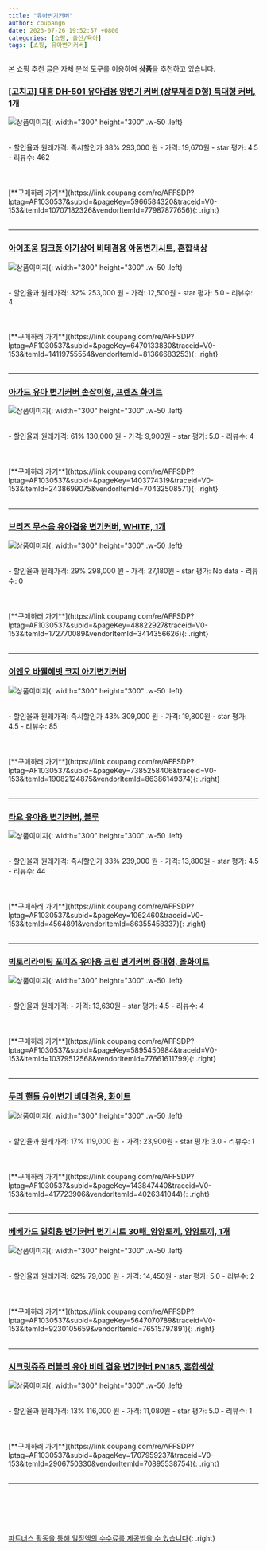 ```yaml
---
title: "유아변기커버"
author: coupang6
date: 2023-07-26 19:52:57 +0800
categories: [쇼핑, 출산/육아]
tags: [쇼핑, 유아변기커버]
---
```


본 쇼핑 추천 글은 자체 분석 도구를 이용하여 [**상품**](https://link.coupang.com/a/bao1ui)을 추천하고 있습니다.

### [[고치고] 대흥 DH-501 유아겸용 양변기 커버 (상부체결 D형) 특대형 커버, 1개](https://link.coupang.com/re/AFFSDP?lptag=AF1030537&subid=&pageKey=5966584320&traceid=V0-153&itemId=10707182326&vendorItemId=77987877656)

![상품이미지](https://thumbnail9.coupangcdn.com/thumbnails/remote/230x230ex/image/vendor_inventory/f7a2/27bd4b7109e4d5be57f3c50a52226d546eba395675b3766dfeb42d605025.jpg){: width="300" height="300" .w-50 .left}


<br>
- 할인율과 원래가격: 즉시할인가 38%  293,000   원
- 가격: 19,670원
- star 평가: 4.5
- 리뷰수: 462
<br>
<br>
<br>
<br>
[**구매하러 가기**](https://link.coupang.com/re/AFFSDP?lptag=AF1030537&subid=&pageKey=5966584320&traceid=V0-153&itemId=10707182326&vendorItemId=77987877656){: .right}
<br>
<br>

---

### [아이조움 핑크퐁 아기상어 비데겸용 아동변기시트, 혼합색상](https://link.coupang.com/re/AFFSDP?lptag=AF1030537&subid=&pageKey=6470133830&traceid=V0-153&itemId=14119755554&vendorItemId=81366683253)

![상품이미지](https://thumbnail10.coupangcdn.com/thumbnails/remote/230x230ex/image/rs_quotation_api/jtjumtcx/7583f789034949f4b17e9029a0baecdd.jpg){: width="300" height="300" .w-50 .left}


<br>
- 할인율과 원래가격: 32%  253,000   원
- 가격: 12,500원
- star 평가: 5.0
- 리뷰수: 4
<br>
<br>
<br>
<br>
[**구매하러 가기**](https://link.coupang.com/re/AFFSDP?lptag=AF1030537&subid=&pageKey=6470133830&traceid=V0-153&itemId=14119755554&vendorItemId=81366683253){: .right}
<br>
<br>

---

### [아가드 유아 변기커버 손잡이형, 프렌즈 화이트](https://link.coupang.com/re/AFFSDP?lptag=AF1030537&subid=&pageKey=1403774319&traceid=V0-153&itemId=2438699075&vendorItemId=70432508571)

![상품이미지](https://thumbnail6.coupangcdn.com/thumbnails/remote/230x230ex/image/retail/images/716132756890502-9d5dbd53-725f-458c-a026-dd2c7e0c3de7.png){: width="300" height="300" .w-50 .left}


<br>
- 할인율과 원래가격: 61%  130,000   원
- 가격: 9,900원
- star 평가: 5.0
- 리뷰수: 4
<br>
<br>
<br>
<br>
[**구매하러 가기**](https://link.coupang.com/re/AFFSDP?lptag=AF1030537&subid=&pageKey=1403774319&traceid=V0-153&itemId=2438699075&vendorItemId=70432508571){: .right}
<br>
<br>

---

### [브리즈 무소음 유아겸용 변기커버, WHITE, 1개](https://link.coupang.com/re/AFFSDP?lptag=AF1030537&subid=&pageKey=48822927&traceid=V0-153&itemId=172770089&vendorItemId=3414356626)

![상품이미지](https://thumbnail10.coupangcdn.com/thumbnails/remote/230x230ex/image/product/image/vendoritem/2019/03/06/3414356626/45530915-63cb-4b51-9100-a07dbe75e6ed.jpg){: width="300" height="300" .w-50 .left}


<br>
- 할인율과 원래가격: 29%  298,000   원
- 가격: 27,180원
- star 평가: No data
- 리뷰수: 0
<br>
<br>
<br>
<br>
[**구매하러 가기**](https://link.coupang.com/re/AFFSDP?lptag=AF1030537&subid=&pageKey=48822927&traceid=V0-153&itemId=172770089&vendorItemId=3414356626){: .right}
<br>
<br>

---

### [이앤오 바웰헤빗 코지 아기변기커버](https://link.coupang.com/re/AFFSDP?lptag=AF1030537&subid=&pageKey=7385258406&traceid=V0-153&itemId=19082124875&vendorItemId=86386149374)

![상품이미지](https://thumbnail6.coupangcdn.com/thumbnails/remote/230x230ex/image/vendor_inventory/1131/e03fd23161ed492786013ea52c3cced6bd4cb6de26dbfa407cbd453ff6c9.jpg){: width="300" height="300" .w-50 .left}


<br>
- 할인율과 원래가격: 즉시할인가 43%  309,000   원
- 가격: 19,800원
- star 평가: 4.5
- 리뷰수: 85
<br>
<br>
<br>
<br>
[**구매하러 가기**](https://link.coupang.com/re/AFFSDP?lptag=AF1030537&subid=&pageKey=7385258406&traceid=V0-153&itemId=19082124875&vendorItemId=86386149374){: .right}
<br>
<br>

---

### [타요 유아용 변기커버, 블루](https://link.coupang.com/re/AFFSDP?lptag=AF1030537&subid=&pageKey=1062460&traceid=V0-153&itemId=4564891&vendorItemId=86355458337)

![상품이미지](https://thumbnail8.coupangcdn.com/thumbnails/remote/230x230ex/image/vendor_inventory/8456/35ca4fc816ef275dc08442714dd09706536fb386bace61ab8629af696b49.jpg){: width="300" height="300" .w-50 .left}


<br>
- 할인율과 원래가격: 즉시할인가 33%  239,000   원
- 가격: 13,800원
- star 평가: 4.5
- 리뷰수: 44
<br>
<br>
<br>
<br>
[**구매하러 가기**](https://link.coupang.com/re/AFFSDP?lptag=AF1030537&subid=&pageKey=1062460&traceid=V0-153&itemId=4564891&vendorItemId=86355458337){: .right}
<br>
<br>

---

### [빅토리라이팅 포띠즈 유아용 크린 변기커버 중대형, 올화이트](https://link.coupang.com/re/AFFSDP?lptag=AF1030537&subid=&pageKey=5895450984&traceid=V0-153&itemId=10379512568&vendorItemId=77661611799)

![상품이미지](https://thumbnail6.coupangcdn.com/thumbnails/remote/230x230ex/image/rs_quotation_api/y2cttigq/6cd8a8e0731c4405be7ee4138cbce034.jpg){: width="300" height="300" .w-50 .left}


<br>
- 할인율과 원래가격: 
- 가격: 13,630원
- star 평가: 4.5
- 리뷰수: 4
<br>
<br>
<br>
<br>
[**구매하러 가기**](https://link.coupang.com/re/AFFSDP?lptag=AF1030537&subid=&pageKey=5895450984&traceid=V0-153&itemId=10379512568&vendorItemId=77661611799){: .right}
<br>
<br>

---

### [두리 핸들 유아변기 비데겸용, 화이트](https://link.coupang.com/re/AFFSDP?lptag=AF1030537&subid=&pageKey=143847440&traceid=V0-153&itemId=417723906&vendorItemId=4026341044)

![상품이미지](https://thumbnail8.coupangcdn.com/thumbnails/remote/230x230ex/image/retail/images/1390041334701779-97d586c2-db10-433f-a923-f078ca173899.jpg){: width="300" height="300" .w-50 .left}


<br>
- 할인율과 원래가격: 17%  119,000   원
- 가격: 23,900원
- star 평가: 3.0
- 리뷰수: 1
<br>
<br>
<br>
<br>
[**구매하러 가기**](https://link.coupang.com/re/AFFSDP?lptag=AF1030537&subid=&pageKey=143847440&traceid=V0-153&itemId=417723906&vendorItemId=4026341044){: .right}
<br>
<br>

---

### [베베가드 일회용 변기커버 변기시트 30매_얌얌토끼, 얌얌토끼, 1개](https://link.coupang.com/re/AFFSDP?lptag=AF1030537&subid=&pageKey=5647070789&traceid=V0-153&itemId=9230105659&vendorItemId=76515797891)

![상품이미지](https://thumbnail9.coupangcdn.com/thumbnails/remote/230x230ex/image/vendor_inventory/672d/4162ed740b4d2d3206e9b6b12bb4bd695364de24f64c0226edde5de11d03.jpg){: width="300" height="300" .w-50 .left}


<br>
- 할인율과 원래가격: 62%  79,000   원
- 가격: 14,450원
- star 평가: 5.0
- 리뷰수: 2
<br>
<br>
<br>
<br>
[**구매하러 가기**](https://link.coupang.com/re/AFFSDP?lptag=AF1030537&subid=&pageKey=5647070789&traceid=V0-153&itemId=9230105659&vendorItemId=76515797891){: .right}
<br>
<br>

---

### [시크릿쥬쥬 러블리 유아 비데 겸용 변기커버 PN185, 혼합색상](https://link.coupang.com/re/AFFSDP?lptag=AF1030537&subid=&pageKey=1707959237&traceid=V0-153&itemId=2906750330&vendorItemId=70895538754)

![상품이미지](https://thumbnail10.coupangcdn.com/thumbnails/remote/230x230ex/image/retail/images/2020/06/01/19/1/9815a10f-7d89-414f-96cc-4a16b308e3b2.jpg){: width="300" height="300" .w-50 .left}


<br>
- 할인율과 원래가격: 13%  116,000   원
- 가격: 11,080원
- star 평가: 5.0
- 리뷰수: 1
<br>
<br>
<br>
<br>
[**구매하러 가기**](https://link.coupang.com/re/AFFSDP?lptag=AF1030537&subid=&pageKey=1707959237&traceid=V0-153&itemId=2906750330&vendorItemId=70895538754){: .right}
<br>
<br>

---
<br><br><br><br><br> [파트너스 활동을 통해 일정액의 수수료를 제공받을 수 있습니다](https://link.coupang.com/a/bao1ui){: .right}